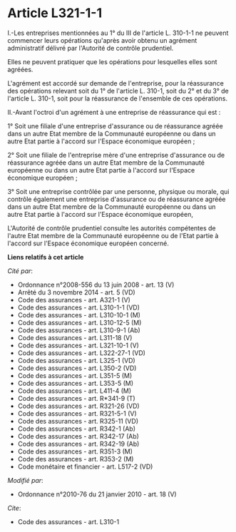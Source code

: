 # Article L321-1-1

I.-Les entreprises mentionnées au 1° du III de l'article L. 310-1-1 ne peuvent commencer leurs opérations qu'après avoir
obtenu un agrément administratif délivré par l'Autorité de contrôle prudentiel. 

Elles ne peuvent pratiquer que les opérations pour lesquelles elles sont agréées.

L'agrément est accordé sur demande de l'entreprise, pour la réassurance des opérations relevant soit du 1° de l'article L.
310-1, soit du 2° et du 3° de l'article L. 310-1, soit pour la réassurance de l'ensemble de ces opérations. 

II.-Avant l'octroi d'un agrément à une entreprise de réassurance qui est : 

1° Soit une filiale d'une entreprise d'assurance ou de réassurance agréée dans un autre Etat membre de la Communauté
européenne ou dans un autre Etat partie à l'accord sur l'Espace économique européen ; 

2° Soit une filiale de l'entreprise mère d'une entreprise d'assurance ou de réassurance agréée dans un autre Etat membre de
la Communauté européenne ou dans un autre Etat partie à l'accord sur l'Espace économique européen ; 

3° Soit une entreprise contrôlée par une personne, physique ou morale, qui contrôle également une entreprise d'assurance ou
de réassurance agréée dans un autre Etat membre de la Communauté européenne ou dans un autre Etat partie à l'accord sur
l'Espace économique européen, 

L'Autorité de contrôle prudentiel consulte les autorités compétentes de l'autre Etat membre de la Communauté européenne ou de
l'Etat partie à l'accord sur l'Espace économique européen concerné.

**Liens relatifs à cet article**

_Cité par_:

  - Ordonnance n°2008-556 du 13 juin 2008 - art. 13 (V)
  - Arrêté du 3 novembre 2014 - art. 5 (VD)
  - Code des assurances - art. A321-1 (V)
  - Code des assurances - art. L310-1-1 (VD)
  - Code des assurances - art. L310-10-1 (M)
  - Code des assurances - art. L310-12-5 (M)
  - Code des assurances - art. L310-9-1 (Ab)
  - Code des assurances - art. L311-18 (V)
  - Code des assurances - art. L321-10-1 (V)
  - Code des assurances - art. L322-27-1 (VD)
  - Code des assurances - art. L325-1 (VD)
  - Code des assurances - art. L350-2 (VD)
  - Code des assurances - art. L351-5 (M)
  - Code des assurances - art. L353-5 (M)
  - Code des assurances - art. L411-4 (M)
  - Code des assurances - art. R*341-9 (T)
  - Code des assurances - art. R321-26 (VD)
  - Code des assurances - art. R321-5-1 (V)
  - Code des assurances - art. R325-11 (VD)
  - Code des assurances - art. R342-1 (Ab)
  - Code des assurances - art. R342-17 (Ab)
  - Code des assurances - art. R342-19 (Ab)
  - Code des assurances - art. R351-3 (M)
  - Code des assurances - art. R353-2 (M)
  - Code monétaire et financier - art. L517-2 (VD)

_Modifié par_:

  - Ordonnance n°2010-76 du 21 janvier 2010 - art. 18 (V)

_Cite_:

  - Code des assurances - art. L310-1
